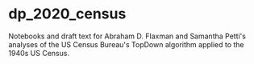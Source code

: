 # dp_2020_census

Notebooks and draft text for Abraham D. Flaxman and Samantha Petti's
analyses of the US Census Bureau's TopDown algorithm applied to the
1940s US Census.

